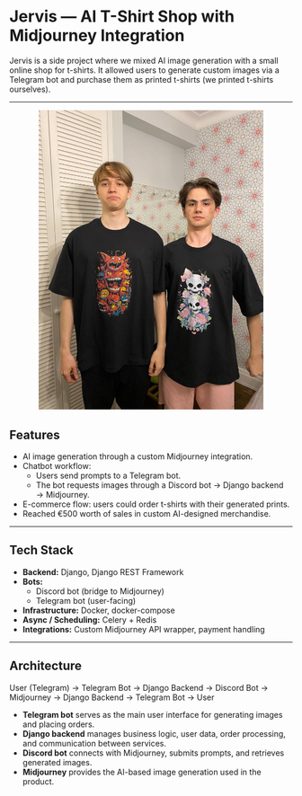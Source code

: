 # Jervis — AI T-Shirt Shop with Midjourney Integration

Jervis is a side project where we mixed AI image generation with a small online shop for t-shirts.
It allowed users to generate custom images via a Telegram bot and purchase them as printed t-shirts (we printed t-shirts ourselves).   

---
<!-- ![Me and almost happy customer](/docs/jervis_photo.jpg) -->
<p align="center">
  <img src="/docs/jervis_photo.jpg" alt="Me and almost happy customer" width="400"/>
</p>


## Features
- AI image generation through a custom Midjourney integration.  
- Chatbot workflow:  
  - Users send prompts to a Telegram bot.  
  - The bot requests images through a Discord bot → Django backend → Midjourney.  
- E-commerce flow: users could order t-shirts with their generated prints.  
- Reached €500 worth of sales in custom AI-designed merchandise.  

---

## Tech Stack
- **Backend:** Django, Django REST Framework  
- **Bots:**  
  - Discord bot (bridge to Midjourney)  
  - Telegram bot (user-facing)   
- **Infrastructure:** Docker, docker-compose  
- **Async / Scheduling:** Celery + Redis  
- **Integrations:** Custom Midjourney API wrapper, payment handling  

---

## Architecture
User (Telegram) → Telegram Bot → Django Backend → Discord Bot → Midjourney → Django Backend → Telegram Bot → User


- **Telegram bot** serves as the main user interface for generating images and placing orders.  
- **Django backend** manages business logic, user data, order processing, and communication between services.  
- **Discord bot** connects with Midjourney, submits prompts, and retrieves generated images.  
- **Midjourney** provides the AI-based image generation used in the product.  
